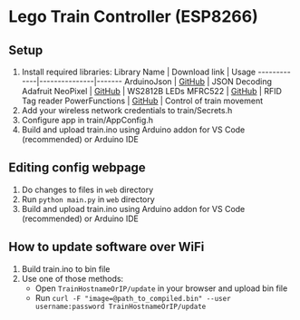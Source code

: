 # Lego Train Controller (ESP8266)

## Setup
1. Install required libraries:
   Library Name | Download link | Usage
   -------------|---------------|-------
   ArduinoJson  | [GitHub](https://github.com/bblanchon/ArduinoJson/releases) | JSON Decoding
   Adafruit NeoPixel | [GitHub](https://github.com/adafruit/Adafruit_NeoPixel/releases) | WS2812B LEDs
   MFRC522      | [GitHub](https://github.com/miguelbalboa/rfid/releases) | RFID Tag reader
   PowerFunctions   | [GitHub](https://github.com/jurriaan/Arduino-PowerFunctions) | Control of train movement
2. Add your wireless network credentials to train/Secrets.h
3. Configure app in train/AppConfig.h
4. Build and upload train.ino using Arduino addon for VS Code (recommended) or Arduino IDE

## Editing config webpage
1. Do changes to files in `web` directory
2. Run `python main.py` in `web` directory
3. Build and upload train.ino using Arduino addon for VS Code (recommended) or Arduino IDE

## How to update software over WiFi
1. Build train.ino to bin file
2. Use one of those methods:
   - Open `TrainHostnameOrIP/update` in your browser and upload bin file
   - Run `curl -F "image=@path_to_compiled.bin" --user username:password TrainHostnameOrIP/update`